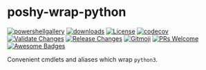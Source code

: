 # poshy-wrap-python

[![powershellgallery](https://img.shields.io/powershellgallery/v/poshy-wrap-python.svg)](https://www.powershellgallery.com/packages/poshy-wrap-python)
[![downloads](https://img.shields.io/powershellgallery/dt/poshy-wrap-python.svg)](https://www.powershellgallery.com/packages/poshy-wrap-python)
[![License](https://img.shields.io/github/license/pwshrc/poshy-wrap-python)](./LICENSE.txt)
[![codecov](https://codecov.io/gh/pwshrc/poshy-wrap-python/branch/main/graph/badge.svg)](https://codecov.io/gh/pwshrc/poshy-wrap-python)
[![Validate Changes](https://github.com/pwshrc/poshy-wrap-python/actions/workflows/validate.yml/badge.svg)](https://github.com/pwshrc/poshy-wrap-python/actions/workflows/validate.yml)
[![Release Changes](https://github.com/pwshrc/poshy-wrap-python/actions/workflows/release.yml/badge.svg)](https://github.com/pwshrc/poshy-wrap-python/actions/workflows/release.yml)
[![Gitmoji](https://img.shields.io/badge/gitmoji-%20😜%20😍-FFDD67.svg?style=flat-square)](https://gitmoji.carloscuesta.me/)
[![PRs Welcome](https://img.shields.io/badge/PRs-welcome-brightgreen.svg?style=flat-square)](http://makeapullrequest.com)
[![Awesome Badges](https://img.shields.io/badge/badges-awesome-green.svg)](https://github.com/Naereen/badges)

Convenient cmdlets and aliases which wrap `python3`.